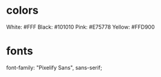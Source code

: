 # colors
White: #FFF
Black: #101010
Pink: #E75778
Yellow: #FFD900

# fonts

font-family: "Pixelify Sans", sans-serif;



